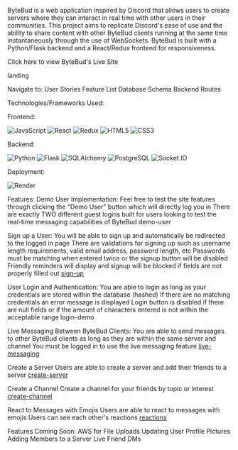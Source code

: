ByteBud is a web application inspired by Discord that allows users to create servers where they can interact in real time with other users in their communities. This project aims to replicate Discord's ease of use and the ability to share content with other ByteBud clients running at the same time instantaneously through the use of WebSockets. ByteBud is built with a Python/Flask backend and a React/Redux frontend for responsiveness.

Click here to view ByteBud's Live Site

landing

Navigate to:
User Stories
Feature List
Database Schema
Backend Routes

Technologies/Frameworks Used:

Frontend:

![JavaScript](https://img.shields.io/badge/JavaScript-F7DF1E?style=for-the-badge&logo=javascript&logoColor=black)
![React](https://camo.githubusercontent.com/ce057acbaad5aa84ec90b07accdfa0a8bf8d3b317c54ef2bb4f6481f6e7d7dde/68747470733a2f2f696d672e736869656c64732e696f2f62616467652f72656163742d3637364537373f7374796c653d666f722d7468652d6261646765266c6f676f3d7265616374266c6f676f436f6c6f723d23363144414642)
![Redux](https://camo.githubusercontent.com/7997545192468d67af275317b4210fac4996c660cf00a331fd947e4a93eec57f/68747470733a2f2f696d672e736869656c64732e696f2f62616467652f52656475782d3736344142433f7374796c653d666f722d7468652d6261646765266c6f676f3d7265647578266c6f676f436f6c6f723d7768697465)
![HTML5](https://camo.githubusercontent.com/bfe6a48836e87b13a16f1f56f88fee428475c2ac29247992ec9b8bcc7154f881/68747470733a2f2f696d672e736869656c64732e696f2f62616467652f48544d4c352d4533344632363f7374796c653d666f722d7468652d6261646765266c6f676f3d68746d6c35266c6f676f436f6c6f723d7768697465)
![CSS3](https://camo.githubusercontent.com/472c222e8f240a48ae51cd9b082a1b857be809dcd851a25150890c2da50c13a5/68747470733a2f2f696d672e736869656c64732e696f2f62616467652f435353332d3135373242363f7374796c653d666f722d7468652d6261646765266c6f676f3d63737333266c6f676f436f6c6f723d7768697465)

Backend:

![Python](	https://img.shields.io/badge/Python-3776AB?style=for-the-badge&logo=python&logoColor=white)
![Flask](https://camo.githubusercontent.com/a07a8d56a46617a2281448edd7c3b1bcb9cb264b74ab4600c194c29977fd1352/68747470733a2f2f696d672e736869656c64732e696f2f62616467652f466c61736b2d3030303030303f7374796c653d666f722d7468652d6261646765266c6f676f3d666c61736b266c6f676f436f6c6f723d7768697465)
![SQLAlchemy](https://camo.githubusercontent.com/3a44b6270a014a9b236ca1f8aba4f50d38bbf6ec0f9e4da2bef8713dcadd0a5b/68747470733a2f2f696d672e736869656c64732e696f2f62616467652f2d53514c416c6368656d792d4437314630303f7374796c653d666f722d7468652d6261646765)
![PostgreSQL](https://camo.githubusercontent.com/4805e53bb11de9f02eaebb836a95679aa8d0ac0da0443f6081d12ee8209c36b0/68747470733a2f2f696d672e736869656c64732e696f2f62616467652f506f7374677265732d3431363945313f7374796c653d666f722d7468652d6261646765266c6f676f3d706f737467726573716c266c6f676f436f6c6f723d7768697465)
![Socket.IO](https://camo.githubusercontent.com/5a42080048cfc58abad5fc9b016d30502cd5f603a5b6f7f72dba983c27778ea8/68747470733a2f2f696d672e736869656c64732e696f2f62616467652f536f636b65742e494f2d3031303130313f7374796c653d666f722d7468652d6261646765266c6f676f3d736f636b65742e696f266c6f676f436f6c6f723d7768697465)

Deployment:

![Render](https://img.shields.io/badge/Render-%46E3B7.svg?style=for-the-badge&logo=render&logoColor=white)

Features:
Demo User Implementation:
Feel free to test the site features through clicking the "Demo User" button which will directly log you in
There are exactly TWO different guest logins built for users looking to test the real-time messaging capabilities of ByteBud
demo-user

Sign up a User:
You will be able to sign up and automatically be redirected to the logged in page
There are validations for signing up such as username length requirements, valid email address, password length, etc
Passwords must be matching when entered twice or the signup button will be disabled
Friendly reminders will display and signup will be blocked if fields are not properly filled out
[sign-up](https://media.giphy.com/media/Gnf2W0BBWrSZgtqANK/giphy.gif)

User Login and Authentication:
You are able to login as long as your credentials are stored within the database (hashed)
If there are no matching credentials an error message is displayed
Login button is disabled if there are null fields or if the amount of characters entered is not within the acceptable range
login-demo

Live Messaging Between ByteBud Clients:
You are able to send messages to other ByteBud clients as long as they are within the same server and channel
You must be logged in to use the live messaging feature
[live-messaging](https://media.giphy.com/media/0VPXakwUdzgKOQ9bkR/giphy.gif)

Create a Server
Users are able to create a server and add their friends to a server
[create-server](https://media.giphy.com/media/oR2UhQwcwKOUZW26nD/giphy.gif)

Create a Channel
Create a channel for your friends by topic or interest
[create-channel](https://media.giphy.com/media/ZxOzkg2hfgamWG39J5/giphy.gif)

React to Messages with Emojis
Users are able to react to messages with emojis
Users can see each other's reactions
[reactions](https://media.giphy.com/media/0VPXakwUdzgKOQ9bkR/giphy.gif)

Features Coming Soon:
AWS for File Uploads
Updating User Profile Pictures
Adding Members to a Server
Live Friend DMs

